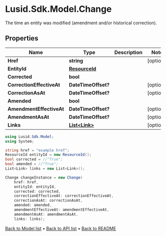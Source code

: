 # Lusid.Sdk.Model.Change
The time an entity was modified (amendment and/or historical correction).

## Properties

Name | Type | Description | Notes
------------ | ------------- | ------------- | -------------
**Href** | **string** |  | [optional] 
**EntityId** | [**ResourceId**](ResourceId.md) |  | 
**Corrected** | **bool** |  | 
**CorrectionEffectiveAt** | **DateTimeOffset?** |  | [optional] 
**CorrectionAsAt** | **DateTimeOffset?** |  | [optional] 
**Amended** | **bool** |  | 
**AmendmentEffectiveAt** | **DateTimeOffset?** |  | [optional] 
**AmendmentAsAt** | **DateTimeOffset?** |  | [optional] 
**Links** | [**List&lt;Link&gt;**](Link.md) |  | [optional] 

```csharp
using Lusid.Sdk.Model;
using System;

string href = "example href";
ResourceId entityId = new ResourceId();
bool corrected = //"True";
bool amended = //"True";
List<Link> links = new List<Link>();

Change changeInstance = new Change(
    href: href,
    entityId: entityId,
    corrected: corrected,
    correctionEffectiveAt: correctionEffectiveAt,
    correctionAsAt: correctionAsAt,
    amended: amended,
    amendmentEffectiveAt: amendmentEffectiveAt,
    amendmentAsAt: amendmentAsAt,
    links: links);
```

[Back to Model list](../README.md#documentation-for-models) &#8226; [Back to API list](../README.md#documentation-for-api-endpoints) &#8226; [Back to README](../README.md)
